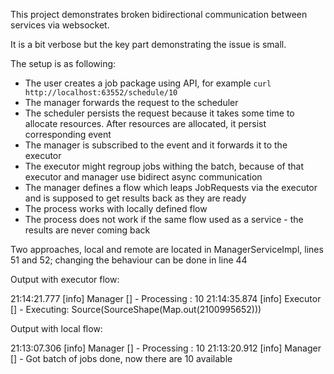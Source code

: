 This project demonstrates broken bidirectional communication between services via websocket.

It is a bit verbose but the key part demonstrating the issue is small.

The setup is as following:

- The user creates a job package using API, for example `curl http://localhost:63552/schedule/10`
- The manager forwards the request to the scheduler
- The scheduler persists the request because it takes some time to allocate resources. After resources are allocated, it persist corresponding event
- The manager is subscribed to the event and it forwards it to the executor
- The executor might regroup jobs withing the batch, because of that executor and manager use bidirect async communication
- The manager defines a flow which leaps JobRequests via the executor and is supposed to get results back as they are ready
- The process works with locally defined flow
- The process does not work if the same flow used as a service - the results are never coming back

Two approaches, local and remote are located in ManagerServiceImpl, lines 51 and 52;
changing the behaviour can be done in line 44

Output with executor flow:

21:14:21.777 [info] Manager [] - Processing : 10
21:14:35.874 [info] Executor [] - Executing: Source(SourceShape(Map.out(2100995652)))

Output with local flow:

21:13:07.306 [info] Manager [] - Processing : 10
21:13:20.912 [info] Manager [] - Got batch of jobs done, now there are 10 available

